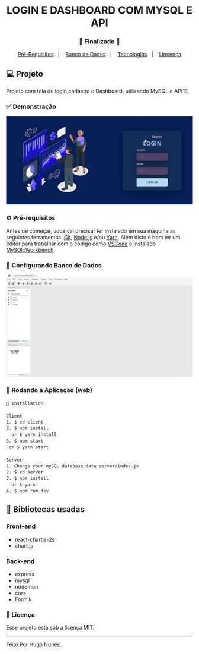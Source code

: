 <h1 align="center">
    LOGIN E DASHBOARD COM MYSQL E API
</h1>
<h3 align="center"> 
  🚧  Finalizado  🚧
</h3>

<p align="center">
  <a href="#-pré-requisitos">Pré-Requisitos</a>&nbsp;&nbsp;&nbsp;|&nbsp;&nbsp;&nbsp;
  <a href="#-configurando-banco-de-dados">Banco de Dados</a>&nbsp;&nbsp;&nbsp;|&nbsp;&nbsp;&nbsp;
  <a href="#-tecnologias">Tecnologias</a>&nbsp;&nbsp;&nbsp;|&nbsp;&nbsp;&nbsp;
  <a href="#-licença">Lincença</a>
</p>

## 💻 Projeto

Projeto com tela de login,cadastro e Dashboard, utilizando MySQL e API'S


  
 ### ✅ Demonstração
 <p align="center">
  <img src="Client/src/Assets/to_readme/LoginDashboard.gif"> 
</p>


### ⚙ Pré-requisitos

Antes de começar, você vai precisar ter instalado em sua máquina as seguintes ferramentas:
[Git](https://git-scm.com), [Node.js](https://nodejs.org/en/) e/ou [Yarn](https://yarnpkg.com/). 
Além disto é bom ter um editor para trabalhar com o código como [VSCode](https://code.visualstudio.com/) e 
instalado [MySQl::Workbench](https://www.mysql.com/products/workbench/).


### 🔧 Configurando Banco de Dados
 <p align="center">
  <img src="Client/src/Assets/to_readme/banco.gif" >
</p>



### 📗 Rodando a Aplicação (web)

```bash
📗 Installation

Client
1. $ cd client
2. $ npm install 
  or $ yarn install
3. $ npm start 
 or $ yarn start

Server
1. Change your mySQL database data server/index.js
2. $ cd server
3. $ npm install 
  or $ yarn
4. $ npm rum dev
```

## 🚀 Bibliotecas usadas

### Front-end
* react-chartjs-2s
* chart.js
### Back-end
* express
* mysql
* nodemon
* cors
* Formik


### 📝 Licença

Esse projeto está sob a licença MIT.

<hr/>

Feito Por Hugo Nunes.
